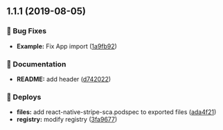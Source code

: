 <a name="1.1.1"></a>

## 1.1.1 (2019-08-05)

### 🐛 Bug Fixes

- **Example:** Fix App import ([1a9fb92](https://github.com/bamlab/react-native-stripe-sca/commit/1a9fb92))

### 📝 Documentation

- **README:** add header ([d742022](https://github.com/bamlab/react-native-stripe-sca/commit/d742022))

### 🚀 Deploys

- **files:** add react-native-stripe-sca.podspec to exported files ([ada4f21](https://github.com/bamlab/react-native-stripe-sca/commit/ada4f21))
- **registry:** modify registry ([3fa9677](https://github.com/bamlab/react-native-stripe-sca/commit/3fa9677))
